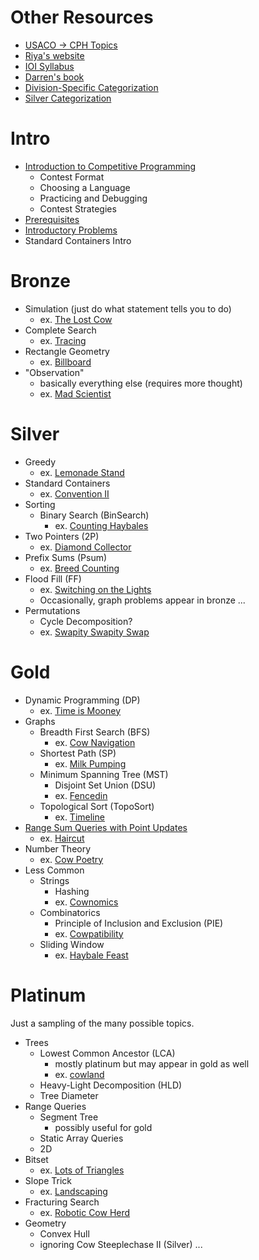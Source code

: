 # Other Resources

 - [USACO -> CPH Topics](https://github.com/bqi343/USACO/blob/master/Contests/USACO%20Links/USACO%20Topics.md)
 - [Riya's website](https://www.vplanetcoding.com/courses)
 - [IOI Syllabus](https://people.ksp.sk/~misof/ioi-syllabus/ioi-syllabus.pdf)
 - [Darren's book](https://www.overleaf.com/project/5e73f65cde1d010001224d8a)
 - [Division-Specific Categorization](https://github.com/bqi343/USACO/blob/master/Contests/USACO%20Links/Division-Specific/Silver.md)
 - [Silver Categorization](https://docs.google.com/document/d/1ba2jr2PFrtxHuGfvdjYVKX-8VzkQAdhpiMLlpXxiAOM/edit)

# Intro

 - [Introduction to Competitive Programming](https://thecodingwizard.github.io/usaco-training-2.0/Intro)
   - Contest Format
   - Choosing a Language
   - Practicing and Debugging
   - Contest Strategies
 - [Prerequisites](https://thecodingwizard.github.io/usaco-training-2.0/Intro_Prerequisites)
 - [Introductory Problems](https://thecodingwizard.github.io/usaco-training-2.0/Intro_Problems)
 - Standard Containers Intro

# Bronze

 - Simulation (just do what statement tells you to do)
   - ex. [The Lost Cow](http://usaco.org/index.php?page=viewproblem2&cpid=735)
 - Complete Search
   - ex. [Tracing](http://usaco.org/index.php?page=viewproblem2&cpid=1037)
 - Rectangle Geometry
   - ex. [Billboard](http://usaco.org/index.php?page=viewproblem2&cpid=759)
 - "Observation"
   - basically everything else (requires more thought)
   - ex. [Mad Scientist](http://usaco.org/index.php?page=viewproblem2&cpid=1012)

# Silver

 - Greedy
   - ex. [Lemonade Stand](http://usaco.org/index.php?page=viewproblem2&cpid=835)
 - Standard Containers
   - ex. [Convention II](http://usaco.org/index.php?page=viewproblem2&cpid=859)
 - Sorting
   - Binary Search (BinSearch)
     - ex. [Counting Haybales](http://usaco.org/index.php?page=viewproblem2&cpid=666)
 - Two Pointers (2P)
   - ex. [Diamond Collector](http://usaco.org/index.php?page=viewproblem2&cpid=643)
 - Prefix Sums (Psum)
   - ex. [Breed Counting](http://www.usaco.org/index.php?page=viewproblem2&cpid=572)
 - Flood Fill (FF)
   - ex. [Switching on the Lights](http://www.usaco.org/index.php?page=viewproblem2&cpid=570)
   - Occasionally, graph problems appear in bronze ...
 - Permutations 
   - Cycle Decomposition?
   - ex. [Swapity Swapity Swap](http://www.usaco.org/index.php?page=viewproblem2&cpid=1014)

# Gold

 - Dynamic Programming (DP)
   - ex. [Time is Mooney](http://www.usaco.org/index.php?page=viewproblem2&cpid=993)
 - Graphs
   - Breadth First Search (BFS)
     - ex. [Cow Navigation](http://www.usaco.org/index.php?page=viewproblem2&cpid=695)
   - Shortest Path (SP)
     - ex. [Milk Pumping](http://www.usaco.org/index.php?page=viewproblem2&cpid=969)
   - Minimum Spanning Tree (MST)
     - Disjoint Set Union (DSU)
     - ex. [Fencedin](http://www.usaco.org/index.php?page=viewproblem2&cpid=623)
   - Topological Sort (TopoSort)
     - ex. [Timeline](http://www.usaco.org/index.php?page=viewproblem2&cpid=1017)
 - [Range Sum Queries with Point Updates](https://thecodingwizard.github.io/usaco-training-2.0/Gold_1DRQ)
   - ex. [Haircut](http://www.usaco.org/index.php?page=viewproblem2&cpid=1041)
 - Number Theory
   - ex. [Cow Poetry](http://usaco.org/index.php?page=viewproblem2&cpid=897)
 - Less Common
   - Strings
     - Hashing
     - ex. [Cownomics](http://www.usaco.org/index.php?page=viewproblem2&cpid=741)
   - Combinatorics
     - Principle of Inclusion and Exclusion (PIE)
     - ex. [Cowpatibility](http://usaco.org/index.php?page=viewproblem2&cpid=862)
   - Sliding Window
     - ex. [Haybale Feast](http://www.usaco.org/index.php?page=viewproblem2&cpid=767)

# Platinum

Just a sampling of the many possible topics.

 - Trees
   - Lowest Common Ancestor (LCA)
     - mostly platinum but may appear in gold as well
     - ex. [cowland](http://www.usaco.org/index.php?page=viewproblem2&cpid=921)
   - Heavy-Light Decomposition (HLD)
   - Tree Diameter
 - Range Queries
   - Segment Tree
     - possibly useful for gold
   - Static Array Queries
   - 2D
 - Bitset
   - ex. [Lots of Triangles](http://www.usaco.org/index.php?page=viewproblem2&cpid=672)
 - Slope Trick
   - ex. [Landscaping](http://www.usaco.org/index.php?page=viewproblem2&cpid=650)
 - Fracturing Search
   - ex. [Robotic Cow Herd](http://www.usaco.org/index.php?page=viewproblem2&cpid=674)
 - Geometry
   - Convex Hull
   - ignoring Cow Steeplechase II (Silver) ...
